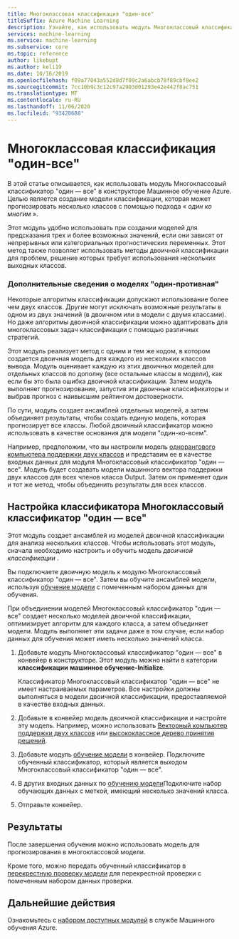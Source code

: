 ```yaml
---
title: Многоклассовая классификация "один-все"
titleSuffix: Azure Machine Learning
description: Узнайте, как использовать модуль Многоклассовый классификатор "один — все" в конструкторе Машинное обучение Azure для создания ансамблей моделей двоичной классификации.
services: machine-learning
ms.service: machine-learning
ms.subservice: core
ms.topic: reference
author: likebupt
ms.author: keli19
ms.date: 10/16/2019
ms.openlocfilehash: f09a77043a552d8d7f09c2a6abcb78f89cbf8ee2
ms.sourcegitcommit: 7cc10b9c3c12c97a2903d01293e42e442f8ac751
ms.translationtype: MT
ms.contentlocale: ru-RU
ms.lasthandoff: 11/06/2020
ms.locfileid: "93420688"
---
```

# <a name="one-vs-all-multiclass"></a>Многоклассовая классификация "один-все"

В этой статье описывается, как использовать модуль Многоклассовый классификатор "один — все" в конструкторе Машинное обучение Azure. Целью является создание модели классификации, которая может прогнозировать несколько классов с помощью подхода « *один ко многим* ».

Этот модуль удобно использовать при создании моделей для предсказания трех и более возможных значений, если они зависят от непрерывных или категориальных прогностических переменных. Этот метод также позволяет использовать методы двоичной классификации для проблем, решение которых требует использования нескольких выходных классов.

### <a name="more-about-one-versus-all-models"></a>Дополнительные сведения о моделях "один-противная"

Некоторые алгоритмы классификации допускают использование более чем двух классов. Другие могут исключать возможные результаты в одном из двух значений (в двоичном или в модели с двумя классами). Но даже алгоритмы двоичной классификации можно адаптировать для многоклассовых задач классификации с помощью различных стратегий. 

Этот модуль реализует метод с одним и тем же кодом, в котором создается двоичная модель для каждого из нескольких классов вывода. Модуль оценивает каждую из этих двоичных моделей для отдельных классов по дополну (все остальные классы в модели), как если бы это была ошибка двоичной классификации. Затем модуль выполняет прогнозирование, запустив эти двоичные классификаторы и выбрав прогноз с наивысшим рейтингом достоверности.  

По сути, модуль создает ансамблей отдельных моделей, а затем объединяет результаты, чтобы создать единую модель, которая прогнозирует все классы. Любой двоичный классификатор можно использовать в качестве основания для модели "один-ко-всем".  

Например, предположим, что вы настроили модель [однорангового компьютера поддержки двух классов](two-class-support-vector-machine.md) и представим ее в качестве входных данных для модуля Многоклассовый классификатор "один — все". Модуль будет создавать модели машинного вектора поддержки двух классов для всех членов класса Output. Затем он применяет один и тот же метод, чтобы объединить результаты для всех классов.  

## <a name="how-to-configure-the-one-vs-all-multiclass-classifier"></a>Настройка классификатора Многоклассовый классификатор "один — все"  

Этот модуль создает ансамблей из моделей двоичной классификации для анализа нескольких классов. Чтобы использовать этот модуль, сначала необходимо настроить и обучить модель *двоичной классификации* . 

Вы подключаете двоичную модель к модулю Многоклассовый классификатор "один — все". Затем вы обучите ансамблей модели, используя [обучение модели](train-model.md) с помеченным набором данных для обучения.

При объединении моделей Многоклассовый классификатор "один — все" создает несколько моделей двоичной классификации, оптимизирует алгоритм для каждого класса, а затем объединяет модели. Модуль выполняет эти задачи даже в том случае, если набор данных для обучения может иметь несколько значений класса.

1. Добавьте модуль Многоклассовый классификатор "один — все" в конвейер в конструкторе. Этот модуль можно найти в категории **классификации** **машинное обучение-Initialize**.

   Классификатор Многоклассовый классификатор "один — все" не имеет настраиваемых параметров. Все настройки должны выполняться в модели двоичной классификации, предоставляемой в качестве входных данных.

2. Добавьте в конвейер модель двоичной классификации и настройте эту модель. Например, можно использовать [Векторный компьютер поддержки двух классов](two-class-support-vector-machine.md) или [высококлассное дерево принятия решений](two-class-boosted-decision-tree.md).

3. Добавьте модуль [обучение модели](train-model.md) в конвейер. Подключите обученный классификатор, который является выходом Многоклассовый классификатор "один — все".

4. В других входных данных по [обучению модели](train-model.md)Подключите набор обучающих данных с меткой, имеющий несколько значений класса.

5. Отправьте конвейер.

## <a name="results"></a>Результаты

После завершения обучения можно использовать модель для прогнозирования в многоклассовой модели.

Кроме того, можно передать обученный классификатор в [перекрестную проверку модели](cross-validate-model.md) для перекрестной проверки с помеченным набором данных проверки.


## <a name="next-steps"></a>Дальнейшие действия

Ознакомьтесь с [набором доступных модулей](module-reference.md) в службе Машинного обучения Azure. 

